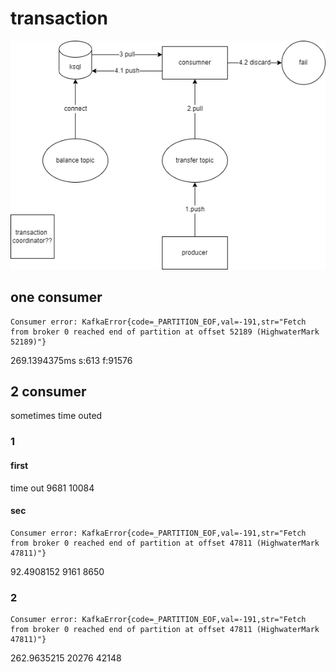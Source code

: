 # transaction
![](https://github.com/xoxonut/transaction/blob/main/transaction.drawio.png)
## one consumer
```
Consumer error: KafkaError{code=_PARTITION_EOF,val=-191,str="Fetch from broker 0 reached end of partition at offset 52189 (HighwaterMark 52189)"}
```
269.1394375ms
s:613 f:91576

## 2 consumer
sometimes time outed
### 1

#### first
time out
9681 10084
#### sec
```
Consumer error: KafkaError{code=_PARTITION_EOF,val=-191,str="Fetch from broker 0 reached end of partition at offset 47811 (HighwaterMark 47811)"}
```
92.4908152
9161 8650

### 2
```
Consumer error: KafkaError{code=_PARTITION_EOF,val=-191,str="Fetch from broker 0 reached end of partition at offset 47811 (HighwaterMark 47811)"}
```

262.9635215
20276 42148
